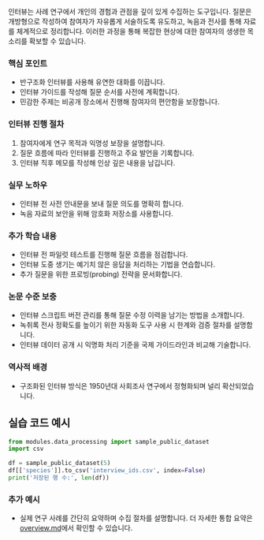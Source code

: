 인터뷰는 사례 연구에서 개인의 경험과 관점을 깊이 있게 수집하는 도구입니다. 질문은 개방형으로 작성하여 참여자가 자유롭게 서술하도록 유도하고, 녹음과 전사를 통해 자료를 체계적으로 정리합니다. 이러한 과정을 통해 복잡한 현상에 대한 참여자의 생생한 목소리를 확보할 수 있습니다.

### 핵심 포인트
* 반구조화 인터뷰를 사용해 유연한 대화를 이끕니다.
* 인터뷰 가이드를 작성해 질문 순서를 사전에 계획합니다.
* 민감한 주제는 비공개 장소에서 진행해 참여자의 편안함을 보장합니다.

### 인터뷰 진행 절차
1. 참여자에게 연구 목적과 익명성 보장을 설명합니다.
2. 질문 흐름에 따라 인터뷰를 진행하고 주요 발언을 기록합니다.
3. 인터뷰 직후 메모를 작성해 인상 깊은 내용을 남깁니다.

### 실무 노하우
* 인터뷰 전 사전 안내문을 보내 질문 의도를 명확히 합니다.
* 녹음 자료의 보안을 위해 암호화 저장소를 사용합니다.

### 추가 학습 내용
* 인터뷰 전 파일럿 테스트를 진행해 질문 흐름을 점검합니다.
* 인터뷰 도중 생기는 예기치 않은 응답을 처리하는 기법을 연습합니다.
* 추가 질문을 위한 프로빙(probing) 전략을 문서화합니다.

### 논문 수준 보충
* 인터뷰 스크립트 버전 관리를 통해 질문 수정 이력을 남기는 방법을 소개합니다.
* 녹취록 전사 정확도를 높이기 위한 자동화 도구 사용 시 한계와 검증 절차를 설명합니다.
* 인터뷰 데이터 공개 시 익명화 처리 기준을 국제 가이드라인과 비교해 기술합니다.

### 역사적 배경
* 구조화된 인터뷰 방식은 1950년대 사회조사 연구에서 정형화되며 널리 확산되었습니다.
## 실습 코드 예시
```python
from modules.data_processing import sample_public_dataset
import csv

df = sample_public_dataset(5)
df[['species']].to_csv('interview_ids.csv', index=False)
print('저장된 행 수:', len(df))
```



### 추가 예시
- 실제 연구 사례를 간단히 요약하며 수집 절차를 설명합니다.
더 자세한 통합 요약은 [overview.md](../overview.md)에서 확인할 수 있습니다.
